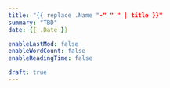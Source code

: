 ```yaml
---
title: "{{ replace .Name "-" " " | title }}"
summary: "TBD"
date: {{ .Date }}

enableLastMod: false
enableWordCount: false
enableReadingTime: false

draft: true
---
```


